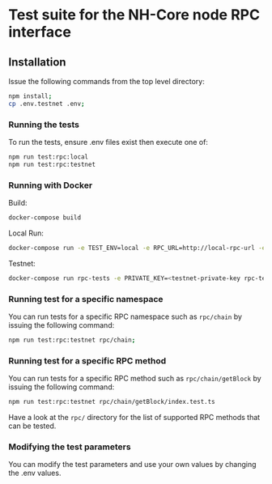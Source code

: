 # Test suite for the NH-Core node RPC interface

## Installation

Issue the following commands from the top level directory:
```sh
npm install;
cp .env.testnet .env;
```

### Running the tests

To run the tests, ensure .env files exist then execute one of:
```sh
npm run test:rpc:local
npm run test:rpc:testnet
```

### Running with Docker

Build:
```sh
docker-compose build
```
Local Run:
```sh
docker-compose run -e TEST_ENV=local -e RPC_URL=http://local-rpc-url -e WEBSOCKET=ws://local-websocket -e PRIVATE_KEY=<local-private-key rpc-tests>
```
Testnet:
```sh
docker-compose run rpc-tests -e PRIVATE_KEY=<testnet-private-key rpc-tests>
```

### Running test for a specific namespace

You can run tests for a specific RPC namespace such as `rpc/chain` by issuing the following command:
```sh
npm run test:rpc:testnet rpc/chain;
```
### Running test for a specific RPC method

You can run tests for a specific RPC method such as `rpc/chain/getBlock` by issuing the following command:
```sh
npm run test:rpc:testnet rpc/chain/getBlock/index.test.ts
```

Have a look at the `rpc/` directory for the list of supported RPC methods that can be tested.

### Modifying the test parameters

You can modify the test parameters and use your own values by changing the .env values.
